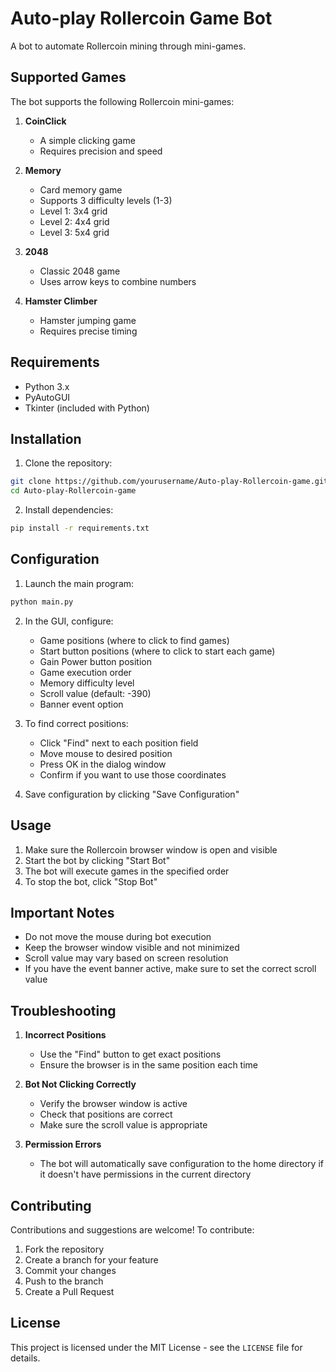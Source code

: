 # Auto-play Rollercoin Game Bot

A bot to automate Rollercoin mining through mini-games.

## Supported Games

The bot supports the following Rollercoin mini-games:

1. **CoinClick**
   - A simple clicking game
   - Requires precision and speed

2. **Memory**
   - Card memory game
   - Supports 3 difficulty levels (1-3)
   - Level 1: 3x4 grid
   - Level 2: 4x4 grid
   - Level 3: 5x4 grid

3. **2048**
   - Classic 2048 game
   - Uses arrow keys to combine numbers

4. **Hamster Climber**
   - Hamster jumping game
   - Requires precise timing

## Requirements

- Python 3.x
- PyAutoGUI
- Tkinter (included with Python)

## Installation

1. Clone the repository:
```bash
git clone https://github.com/yourusername/Auto-play-Rollercoin-game.git
cd Auto-play-Rollercoin-game
```

2. Install dependencies:
```bash
pip install -r requirements.txt
```

## Configuration

1. Launch the main program:
```bash
python main.py
```

2. In the GUI, configure:
   - Game positions (where to click to find games)
   - Start button positions (where to click to start each game)
   - Gain Power button position
   - Game execution order
   - Memory difficulty level
   - Scroll value (default: -390)
   - Banner event option

3. To find correct positions:
   - Click "Find" next to each position field
   - Move mouse to desired position
   - Press OK in the dialog window
   - Confirm if you want to use those coordinates

4. Save configuration by clicking "Save Configuration"

## Usage

1. Make sure the Rollercoin browser window is open and visible
2. Start the bot by clicking "Start Bot"
3. The bot will execute games in the specified order
4. To stop the bot, click "Stop Bot"

## Important Notes

- Do not move the mouse during bot execution
- Keep the browser window visible and not minimized
- Scroll value may vary based on screen resolution
- If you have the event banner active, make sure to set the correct scroll value

## Troubleshooting

1. **Incorrect Positions**
   - Use the "Find" button to get exact positions
   - Ensure the browser is in the same position each time

2. **Bot Not Clicking Correctly**
   - Verify the browser window is active
   - Check that positions are correct
   - Make sure the scroll value is appropriate

3. **Permission Errors**
   - The bot will automatically save configuration to the home directory if it doesn't have permissions in the current directory

## Contributing

Contributions and suggestions are welcome! To contribute:

1. Fork the repository
2. Create a branch for your feature
3. Commit your changes
4. Push to the branch
5. Create a Pull Request

## License

This project is licensed under the MIT License - see the `LICENSE` file for details. 